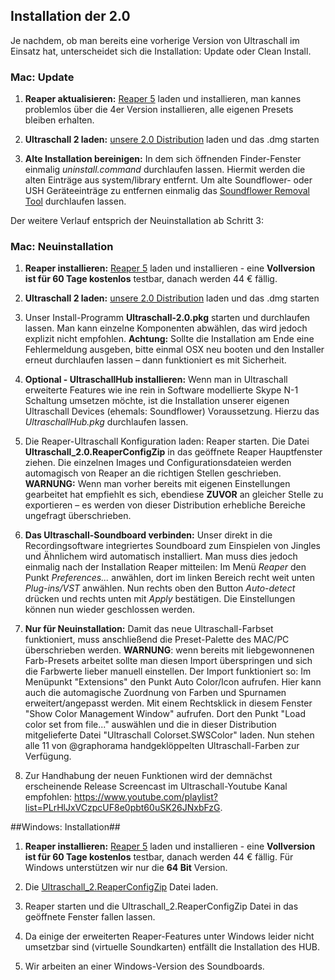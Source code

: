 ## Installation der 2.0

Je nachdem, ob man bereits eine vorherige Version von Ultraschall im Einsatz hat, unterscheidet sich die Installation: Update oder Clean Install.

### Mac: Update 

1. **Reaper aktualisieren:** [Reaper 5](http://www.reaper.fm/download.php) laden und installieren, man kannes problemlos über die 4er Version installieren, alle eigenen Presets bleiben erhalten.

2. **Ultraschall 2 laden:** [unsere 2.0 Distribution](url.ultraschall-podcast.de/us2rc1) laden und das .dmg starten

3. **Alte Installation bereinigen:** In dem sich öffnenden Finder-Fenster einmalig *uninstall.command* durchlaufen lassen. Hiermit werden die alten Einträge aus system/library entfernt. Um alte Soundflower- oder USH Geräteeinträge zu entfernen einmalig das  [Soundflower Removal Tool](http://url.ultraschall-podcast.de/soundfloweremovalool) durchlaufen lassen.

Der weitere Verlauf entsprich der Neuinstallation ab Schritt 3:

### Mac: Neuinstallation 


1. **Reaper installieren:** [Reaper 5](http://www.reaper.fm/download.php) laden und installieren - eine **Vollversion ist für 60 Tage kostenlos** testbar, danach werden 44 € fällig.

2. **Ultraschall 2 laden:** [unsere 2.0 Distribution](url.ultraschall-podcast.de/us2rc1) laden und das .dmg starten

3. Unser Install-Programm **Ultraschall-2.0.pkg** starten und durchlaufen lassen. Man kann einzelne Komponenten abwählen, das wird jedoch explizit nicht empfohlen. **Achtung:** Sollte die Installation am Ende eine Fehlermeldung ausgeben, bitte einmal OSX neu booten und den Installer erneut durchlaufen lassen – dann funktioniert es mit Sicherheit.

4. **Optional - UltraschallHub installieren:** Wenn man in Ultraschall erweiterte Features wie ine rein in Software modellierte Skype N-1 Schaltung umsetzen möchte, ist die Installation unserer eigenen Ultraschall Devices (ehemals: Soundflower) Voraussetzung. Hierzu das *UltraschallHub.pkg* durchlaufen lassen.

5. Die Reaper-Ultraschall Konfiguration laden: Reaper starten. Die Datei **Ultraschall_2.0.ReaperConfigZip** in das geöffnete Reaper Hauptfenster ziehen. Die einzelnen Images und Configurationsdateien werden automagisch von Reaper an die richtigen Stellen geschrieben. **WARNUNG:** Wenn man vorher bereits mit eigenen Einstellungen gearbeitet hat empfiehlt es sich, ebendiese **ZUVOR** an gleicher Stelle zu exportieren – es werden von dieser Distribution erhebliche Bereiche ungefragt überschrieben.

6. **Das Ultraschall-Soundboard verbinden:** Unser direkt in die Recordingsoftware integriertes Soundboard zum Einspielen von Jingles und Ähnlichem wird automatisch installiert. Man muss dies jedoch einmalig nach der Installation Reaper mitteilen: Im Menü *Reaper* den Punkt *Preferences...* anwählen, dort im linken Bereich recht weit unten *Plug-ins/VST* anwählen. Nun rechts oben den Button *Auto-detect* drücken und rechts unten mit *Apply* bestätigen. Die Einstellungen können nun wieder geschlossen werden.

6. **Nur für Neuinstallation:** Damit das neue Ultraschall-Farbset funktioniert, muss anschließend die Preset-Palette des MAC/PC überschrieben werden. **WARNUNG**: wenn bereits mit liebgewonnenen Farb-Presets arbeitet sollte man diesen Import überspringen und sich die Farbwerte lieber manuell einstellen. Der Import funktioniert so: Im Menüpunkt "Extensions" den Punkt Auto Color/Icon aufrufen. Hier kann auch die automagische Zuordnung von Farben und Spurnamen erweitert/angepasst werden. Mit einem Rechtsklick in diesem Fenster "Show Color Management Window" aufrufen. Dort den Punkt "Load color set from file..." auswählen und die in dieser Distribution mitgelieferte Datei "Ultraschall Colorset.SWSColor" laden. Nun stehen alle 11 von @graphorama handgeklöppelten Ultraschall-Farben zur Verfügung.

7. Zur Handhabung der neuen Funktionen wird der demnächst erscheinende Release Screencast im Ultraschall-Youtube Kanal empfohlen: <https://www.youtube.com/playlist?list=PLrHlJxVCzpcUF8e0pbt60uSK26JNxbFzG>.


##Windows: Installation##

1. **Reaper installieren:** [Reaper 5](http://www.reaper.fm/download.php) laden und installieren - eine **Vollversion ist für 60 Tage kostenlos** testbar, danach werden 44 € fällig. Für Windows unterstützen wir nur die **64 Bit** Version.

2. Die [Ultraschall_2.ReaperConfigZip](url.ultraschall-podcast.de/us2bwin) Datei laden.

3. Reaper starten und die Ultraschall_2.ReaperConfigZip Datei in das geöffnete Fenster fallen lassen.

4. Da einige der erweiterten Reaper-Features unter Windows leider nicht umsetzbar sind (virtuelle Soundkarten) entfällt die Installation des HUB.

5. Wir arbeiten an einer Windows-Version des Soundboards.
